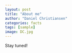 ```yaml
---
layout: post
title: "About me"
author: "Daniel Christiansen"
categories: facts
tags: [sample]
image: DC.jpg
---
```


Stay tuned!
